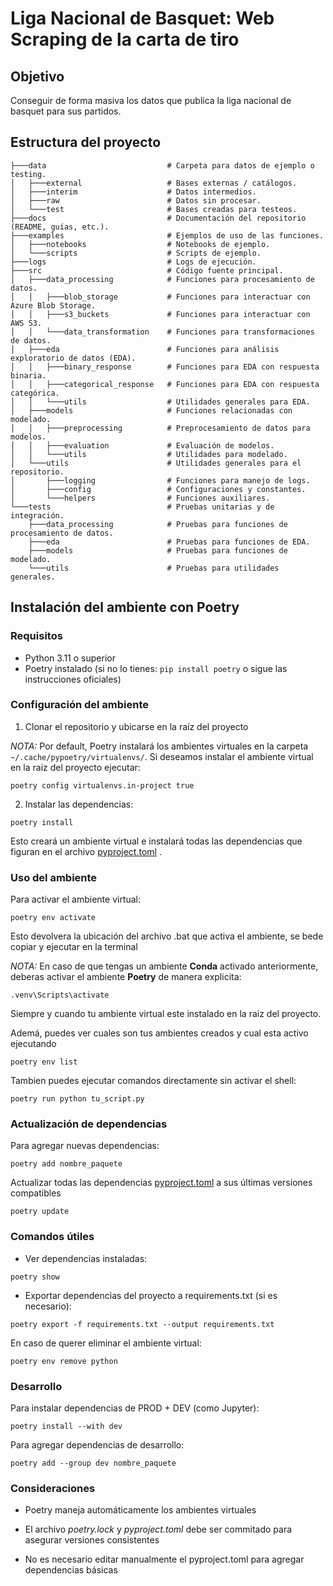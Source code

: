 
# Liga Nacional de Basquet: Web Scraping de la carta de tiro


## Objetivo

Conseguir de forma masiva los datos que publica la liga nacional de basquet para sus partidos.

## Estructura del proyecto

```
├───data                           # Carpeta para datos de ejemplo o testing.
│   ├───external                   # Bases externas / catálogos.
│   ├───interim                    # Datos intermedios.
│   ├───raw                        # Datos sin procesar.
│   └───test                       # Bases creadas para testeos.
├───docs                           # Documentación del repositorio (README, guías, etc.).
├───examples                       # Ejemplos de uso de las funciones.
│   ├───notebooks                  # Notebooks de ejemplo.
│   └───scripts                    # Scripts de ejemplo.
├───logs                           # Logs de ejecución.
├───src                            # Código fuente principal.
│   ├───data_processing            # Funciones para procesamiento de datos.
│   │   ├───blob_storage           # Funciones para interactuar con Azure Blob Storage.
│   │   ├───s3_buckets             # Funciones para interactuar con AWS S3.
│   │   └───data_transformation    # Funciones para transformaciones de datos.
│   ├───eda                        # Funciones para análisis exploratorio de datos (EDA).
│   │   ├───binary_response        # Funciones para EDA con respuesta binaria.
│   │   ├───categorical_response   # Funciones para EDA con respuesta categórica.
│   │   └───utils                  # Utilidades generales para EDA.
│   ├───models                     # Funciones relacionadas con modelado.
│   │   ├───preprocessing          # Preprocesamiento de datos para modelos.
│   │   ├───evaluation             # Evaluación de modelos.
│   │   └───utils                  # Utilidades para modelado.
│   └───utils                      # Utilidades generales para el repositorio.
│       ├───logging                # Funciones para manejo de logs.
│       ├───config                 # Configuraciones y constantes.
│       └───helpers                # Funciones auxiliares.
└───tests                          # Pruebas unitarias y de integración.
    ├───data_processing            # Pruebas para funciones de procesamiento de datos.
    ├───eda                        # Pruebas para funciones de EDA.
    ├───models                     # Pruebas para funciones de modelado.
    └───utils                      # Pruebas para utilidades generales.
```
## Instalación del ambiente con Poetry

### Requisitos
- Python 3.11 o superior
- Poetry instalado (si no lo tienes: `pip install poetry` o sigue las instrucciones oficiales)

### Configuración del ambiente

1. Clonar el repositorio y ubicarse en la raíz del proyecto

*NOTA:* Por default, Poetry instalará los ambientes virtuales en la carpeta ` ~/.cache/pypoetry/virtualenvs/`. Si deseamos instalar el ambiente virtual en la raiz del proyecto ejecutar:
```shell
poetry config virtualenvs.in-project true
```

2. Instalar las dependencias:
```shell
poetry install
```
Esto creará un ambiente virtual e instalará todas las dependencias que figuran en el archivo [pyproject.toml](pyproject.toml) . 

### Uso del ambiente

Para activar el ambiente virtual:

```shell
poetry env activate
```
Esto devolvera la ubicación del archivo .bat que activa el ambiente, se bede copiar y ejecutar en la terminal

*NOTA:* En caso de que tengas un ambiente **Conda** activado anteriormente, deberas activar el ambiente **Poetry** de manera explicita:
```shell
.venv\Scripts\activate
```
Siempre y cuando tu ambiente virtual este instalado en la raiz del proyecto.


Ademá, puedes ver cuales son tus ambientes creados y cual esta activo ejecutando 
```shell
poetry env list
```

Tambien puedes ejecutar comandos directamente sin activar el shell:
```shell
poetry run python tu_script.py
```

### Actualización de dependencias

Para agregar nuevas dependencias:

```shell
poetry add nombre_paquete
```

Actualizar todas las dependencias [pyproject.toml](pyproject.toml) a sus últimas versiones compatibles

```shell
poetry update
```
### Comandos útiles

- Ver dependencias instaladas:

```shell
poetry show
```

- Exportar dependencias del proyecto a requirements.txt (si es necesario):
```shell
poetry export -f requirements.txt --output requirements.txt
```

En caso de querer eliminar el ambiente virtual:
```shell
poetry env remove python
```

### Desarrollo

Para instalar dependencias de PROD + DEV (como Jupyter):

```shell
poetry install --with dev
```
Para agregar dependencias de desarrollo:
```shell
poetry add --group dev nombre_paquete
```

### Consideraciones

- Poetry maneja automáticamente los ambientes virtuales

- El archivo *poetry.lock* y *pyproject.toml* debe ser commitado para asegurar versiones consistentes

- No es necesario editar manualmente el pyproject.toml para agregar dependencias básicas